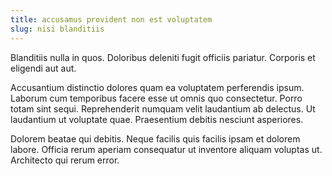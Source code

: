 ```yaml
---
title: accusamus provident non est voluptatem
slug: nisi blanditiis
---
```


Blanditiis nulla in quos. Doloribus deleniti fugit officiis pariatur. Corporis et eligendi aut aut.

Accusantium distinctio dolores quam ea voluptatem perferendis ipsum. Laborum cum temporibus facere esse ut omnis quo consectetur. Porro totam sint sequi. Reprehenderit numquam velit laudantium ab delectus. Ut laudantium ut voluptate quae. Praesentium debitis nesciunt asperiores.

Dolorem beatae qui debitis. Neque facilis quis facilis ipsam et dolorem labore. Officia rerum aperiam consequatur ut inventore aliquam voluptas ut. Architecto qui rerum error.
